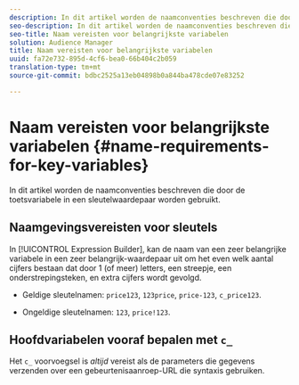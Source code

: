 ```yaml
---
description: In dit artikel worden de naamconventies beschreven die door de toetsvariabele in een sleutelwaardepaar worden gebruikt.
seo-description: In dit artikel worden de naamconventies beschreven die door de toetsvariabele in een sleutelwaardepaar worden gebruikt.
seo-title: Naam vereisten voor belangrijkste variabelen
solution: Audience Manager
title: Naam vereisten voor belangrijkste variabelen
uuid: fa72e732-895d-4cf6-bea0-66b404c2b059
translation-type: tm+mt
source-git-commit: bdbc2525a13eb04898b0a844ba478cde07e83252

---
```



# Naam vereisten voor belangrijkste variabelen {#name-requirements-for-key-variables}

In dit artikel worden de naamconventies beschreven die door de toetsvariabele in een sleutelwaardepaar worden gebruikt.

## Naamgevingsvereisten voor sleutels

<!-- c_tb_key_name_requirements.xml -->

In [!UICONTROL Expression Builder], kan de naam van een zeer belangrijke variabele in een zeer belangrijk-waardepaar uit om het even welk aantal cijfers bestaan dat door 1 (of meer) letters, een streepje, een onderstrepingsteken, en extra cijfers wordt gevolgd.

* Geldige sleutelnamen: `price123`, `123price`, `price-123`, `c_price123`.

* Ongeldige sleutelnamen: `123`, `price!123`.

## Hoofdvariabelen vooraf bepalen met `c_`

Het `c_` voorvoegsel is *altijd* vereist als de parameters die gegevens verzenden over een gebeurtenisaanroep-URL die syntaxis gebruiken.